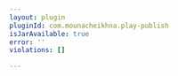 ```yaml
---
layout: plugin
pluginId: com.mounacheikhna.play-publish
isJarAvailable: true
error: ''
violations: []

---
```

